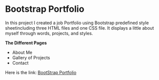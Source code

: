 # Bootstrap Portfolio

In this project I created a job Portfolio using Bootstrap predefined style sheetincluding three HTML files and one CSS file. It displays a little about myself through words, projects, and styles.


**The Different Pages**
* About Me
* Gallery of Projects 
* Contact

Here is the link: [BootStrap Portfolio](https://dorntrevor7.github.io/bootstrap-portfolio/)